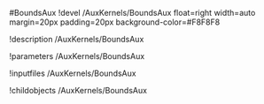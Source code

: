 <!-- MOOSE Object Documentation Stub: Remove this when content is added. -->
#BoundsAux
!devel /AuxKernels/BoundsAux float=right width=auto margin=20px padding=20px background-color=#F8F8F8

!description /AuxKernels/BoundsAux

!parameters /AuxKernels/BoundsAux

!inputfiles /AuxKernels/BoundsAux

!childobjects /AuxKernels/BoundsAux
